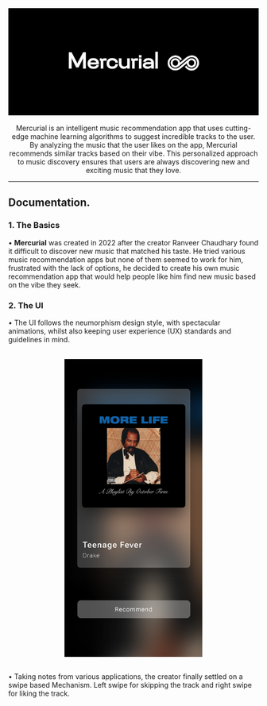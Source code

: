 <div align="center">
  <img src = "https://github.com/ranveerchaudhary/Mercurial/blob/main/ezgif.com-video-to-gif.gif">
</div>
<p align="center">
  Mercurial is an intelligent music recommendation app that uses cutting-edge machine learning algorithms to suggest incredible tracks to the user. By analyzing the music that the user likes on the app, Mercurial recommends similar tracks based on their vibe. This personalized approach to music discovery ensures that users are always discovering new and exciting music that they love.
</p>
<hr>

## Documentation.

### 1. The Basics
<p>• <strong>Mercurial</strong> was created in 2022 after the creator Ranveer Chaudhary found it difficult to discover new music that matched his taste. He tried various music recommendation apps but none of them seemed to work for him, frustrated with the lack of options, he decided to create his own music recommendation app that would help people like him find new music based on the vibe they seek. </p>

### 2. The UI

<p>• The UI follows the neumorphism design style, with spectacular animations, whilst also keeping user experience (UX) standards and guidelines in mind.</p>

<br>
<div align = "center" style = "display: flex; flex-direction: row; justify-content: center;">
  <img height = "600vh" width = "auto" src = "https://github.com/ranveerchaudhary/Mercurial/blob/main/gar/Wknd.png">
  &nbsp
  &nbsp
  <img height = "600vh" width = "auto" style = "margin-right:50vw;margin-left:50vw" src = "https://github.com/ranveerchaudhary/Mercurial/blob/main/gar/DrakeTF.png">
  &nbsp
  &nbsp
  <img height = "600vh" width = "auto" src = "https://github.com/ranveerchaudhary/Mercurial/blob/main/gar/GNoLimit.png">
</div>
<br>


<p>• Taking notes from various applications, the creator finally settled on a swipe based Mechanism. Left swipe for skipping the track and right swipe for liking the track.</p>

###
